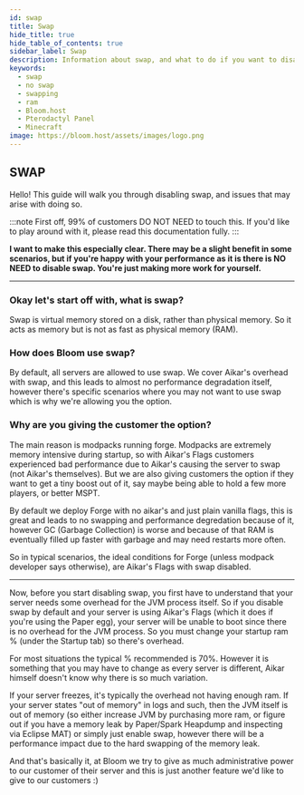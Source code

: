 ```yaml
---
id: swap
title: Swap
hide_title: true
hide_table_of_contents: true
sidebar_label: Swap
description: Information about swap, and what to do if you want to disable it
keywords:
  - swap
  - no swap
  - swapping
  - ram
  - Bloom.host
  - Pterodactyl Panel
  - Minecraft
image: https://bloom.host/assets/images/logo.png
---
```


## SWAP

Hello! This guide will walk you through disabling swap, and issues that may arise with doing so.

:::note
First off, 99% of customers DO NOT NEED to touch this. If you'd like to play around with it, please read this documentation fully.
:::

**I want to make this especially clear. There may be a slight benefit in some scenarios, but if you're happy with your performance as it is there is NO NEED to disable swap. You're just making more work for yourself.**

___

### Okay let's start off with, what is swap?

Swap is virtual memory stored on a disk, rather than physical memory. So it acts as memory but is not as fast as physical memory (RAM).

### How does Bloom use swap?

By default, all servers are allowed to use swap. We cover Aikar's overhead with swap, and this leads to almost no performance degradation itself, however there's specific scenarios where you may not want to use swap which is why we're allowing you the option.

### Why are you giving the customer the option?

The main reason is modpacks running forge. Modpacks are extremely memory intensive during startup, so with Aikar's Flags customers experienced bad performance due to Aikar's causing the server to swap (not Aikar's themselves). But we are also giving customers the option if they want to get a tiny boost out of it, say maybe being able to hold a few more players, or better MSPT.

By default we deploy Forge with no aikar's and just plain vanilla flags, this is great and leads to no swapping and performance degredation because of it, however GC (Garbage Collection) is worse and because of that RAM is eventually filled up faster with garbage and may need restarts more often.

So in typical scenarios, the ideal conditions for Forge (unless modpack developer says otherwise), are Aikar's Flags with swap disabled.

___

Now, before you start disabling swap, you first have to understand that your server needs some overhead for the JVM process itself. So if you disable swap by default and your server is using Aikar's Flags (which it does if you're using the Paper egg), your server will be unable to boot since there is no overhead for the JVM process. So you must change your startup ram % (under the Startup tab) so there's overhead.

For most situations the typical % recommended is 70%. However it is something that you may have to change as every server is different, Aikar himself doesn't know why there is so much variation.

If your server freezes, it's typically the overhead not having enough ram. If your server states "out of memory" in logs and such, then the JVM itself is out of memory (so either increase JVM by purchasing more ram, or figure out if you have a memory leak by Paper/Spark Heapdump and inspecting via Eclipse MAT) or simply just enable swap, however there will be a performance impact due to the hard swapping of the memory leak.

And that's basically it, at Bloom we try to give as much administrative power to our customer of their server and this is just another feature we'd like to give to our customers :)
